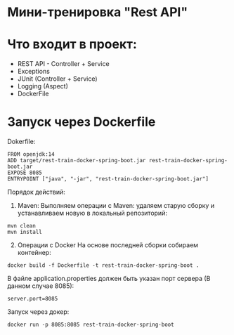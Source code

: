 # Мини-тренировка "Rest API"

# Что входит в проект:
- REST API - Controller + Service
- Exceptions
- JUnit (Controller + Service)
- Logging (Aspect)
- DockerFile

# Запуск через Dockerfile

Dokerfile: 
```
FROM openjdk:14
ADD target/rest-train-docker-spring-boot.jar rest-train-docker-spring-boot.jar
EXPOSE 8085
ENTRYPOINT ["java", "-jar", "rest-train-docker-spring-boot.jar"]
```

Порядок действий:
1. Maven:
Выполняем операции с Maven: удаляем старую сборку и устанавливаем новую в локальный репозиторий:
```
mvn clean
mvn install
```
2. Операции с Docker
На основе последней сборки собираем контейнер:
```
docker build -f Dockerfile -t rest-train-docker-spring-boot .
```
В файле application.properties должен быть указан порт сервера (В данном случае 8085):
```
server.port=8085
```
Запуск через докер:
```
docker run -p 8085:8085 rest-train-docker-spring-boot
```

